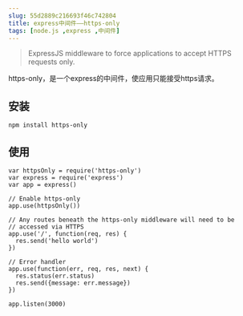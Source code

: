 ```yaml
---
slug: 55d2889c216693f46c742804
title: express中间件——https-only
tags: [node.js ,express ,中间件]
---
```


> ExpressJS middleware to force applications to accept HTTPS requests only.

https-only，是一个express的中间件，使应用只能接受https请求。

## 安装
```
npm install https-only
```

## 使用
```
var httpsOnly = require('https-only')
var express = require('express')
var app = express()

// Enable https-only 
app.use(httpsOnly())

// Any routes beneath the https-only middleware will need to be 
// accessed via HTTPS 
app.use('/', function(req, res) {
  res.send('hello world')
})

// Error handler 
app.use(function(err, req, res, next) {
  res.status(err.status)
  res.send({message: err.message})
})

app.listen(3000)
```
